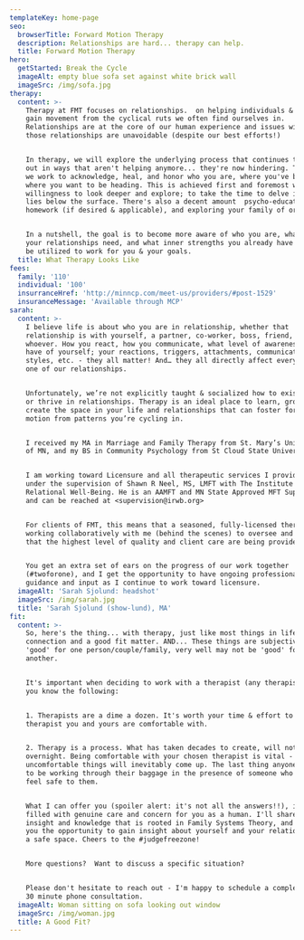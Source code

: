 ```yaml
---
templateKey: home-page
seo:
  browserTitle: Forward Motion Therapy
  description: Relationships are hard... therapy can help.
  title: Forward Motion Therapy
hero:
  getStarted: Break the Cycle
  imageAlt: empty blue sofa set against white brick wall
  imageSrc: /img/sofa.jpg
therapy:
  content: >-
    Therapy at FMT focuses on relationships.  on helping individuals & couples
    gain movement from the cyclical ruts we often find ourselves in.
    Relationships are at the core of our human experience and issues within
    those relationships are unavoidable (despite our best efforts!) 


    In therapy, we will explore the underlying process that continues to play
    out in ways that aren't helping anymore... they're now hindering. Together,
    we work to acknowledge, heal, and honor who you are, where you've been, and
    where you want to be heading. This is achieved first and foremost with your
    willingness to look deeper and explore; to take the time to delve into what
    lies below the surface. There's also a decent amount  psycho-education,
    homework (if desired & applicable), and exploring your family of origin.


    In a nutshell, the goal is to become more aware of who you are, what you and
    your relationships need, and what inner strengths you already have that can
    be utilized to work for you & your goals.
  title: What Therapy Looks Like
fees:
  family: '110'
  individual: '100'
  insurranceHref: 'http://minncp.com/meet-us/providers/#post-1529'
  insuranceMessage: 'Available through MCP'
sarah:
  content: >-
    I believe life is about who you are in relationship, whether that
    relationship is with yourself, a partner, co-worker, boss, friend, pet…
    whoever. How you react, how you communicate, what level of awareness you
    have of yourself; your reactions, triggers, attachments, communication
    styles, etc. - they all matter! And… they all directly affect every single
    one of our relationships.


    Unfortunately, we’re not explicitly taught & socialized how to exist, grow,
    or thrive in relationships. Therapy is an ideal place to learn, grow, and
    create the space in your life and relationships that can foster forward
    motion from patterns you’re cycling in.


    I received my MA in Marriage and Family Therapy from St. Mary’s University
    of MN, and my BS in Community Psychology from St Cloud State University.


    I am working toward Licensure and all therapeutic services I provide are
    under the supervision of Shawn R Neel, MS, LMFT with The Institute for
    Relational Well-Being. He is an AAMFT and MN State Approved MFT Supervisor
    and can be reached at <supervision@irwb.org>


    For clients of FMT, this means that a seasoned, fully-licensed therapist is
    working collaboratively with me (behind the scenes) to oversee and ensure
    that the highest level of quality and client care are being provided.


    You get an extra set of ears on the progress of our work together
    (#twoforone), and I get the opportunity to have ongoing professional
    guidance and input as I continue to work toward licensure.
  imageAlt: 'Sarah Sjolund: headshot'
  imageSrc: /img/sarah.jpg
  title: 'Sarah Sjolund (show-lund), MA'
fit:
  content: >-
    So, here's the thing... with therapy, just like most things in life,
    connection and a good fit matter. AND... These things are subjective; what's
    'good' for one person/couple/family, very well may not be 'good' for
    another.


    It's important when deciding to work with a therapist (any therapist) that
    you know the following:


    1. Therapists are a dime a dozen. It's worth your time & effort to find a
    therapist you and yours are comfortable with.


    2. Therapy is a process. What has taken decades to create, will not change
    overnight. Being comfortable with your chosen therapist is vital - because
    uncomfortable things will inevitably come up. The last thing anyone needs is
    to be working through their baggage in the presence of someone who doesn't
    feel safe to them. 


    What I can offer you (spoiler alert: it's not all the answers!!), is a space
    filled with genuine care and concern for you as a human. I'll share my
    insight and knowledge that is rooted in Family Systems Theory, and provide
    you the opportunity to gain insight about yourself and your relationships in
    a safe space. Cheers to the #judgefreezone!


    More questions?  Want to discuss a specific situation? 


    Please don't hesitate to reach out - I'm happy to schedule a complementary
    30 minute phone consultation.
  imageAlt: Woman sitting on sofa looking out window
  imageSrc: /img/woman.jpg
  title: A Good Fit?
---
```

